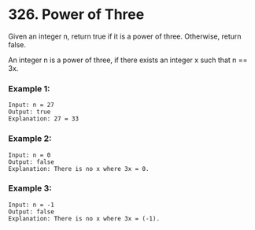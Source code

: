 # 326. Power of Three

Given an integer n, return true if it is a power of three. Otherwise, return false.

An integer n is a power of three, if there exists an integer x such that n == 3x.

### Example 1:

```
Input: n = 27
Output: true
Explanation: 27 = 33
```

### Example 2:

```
Input: n = 0
Output: false
Explanation: There is no x where 3x = 0.
```

### Example 3:

```
Input: n = -1
Output: false
Explanation: There is no x where 3x = (-1).
```
